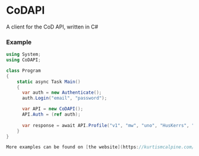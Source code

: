 # CoDAPI
A client for the CoD API, written in C#

### Example

```csharp
using System;
using CoDAPI;

class Program
{
    static async Task Main()
    {
      var auth = new Authenticate();
      auth.Login("email", "password");

      var API = new CoDAPI();
      API.Auth = (ref auth);
      
      var response = await API.Profile("v1", "mw", "uno", "HusKerrs", "wz");     
    }
}

More examples can be found on [the website](https://kurtismcalpine.com/codapi/docs/)

